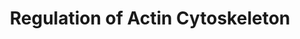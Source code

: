 ---
annotations:
- type: Pathway Ontology
  value: regulatory pathway
authors:
- MaintBot
- Mkutmon
description: http://www.genome.jp/kegg/pathway/hsa/hsa04810.html
last-edited: 2013-10-24
organisms:
- Canis familiaris
redirect_from:
- /index.php/Pathway:WP1178
- /instance/WP1178
schema-jsonld:
- '@context': https://schema.org/
  '@id': https://wikipathways.github.io/pathways/WP1178.html
  '@type': Dataset
  creator:
    '@type': Organization
    name: WikiPathways
  description: http://www.genome.jp/kegg/pathway/hsa/hsa04810.html
  keywords:
  - Focal Adhesion
  - RRAS2
  - BDKRB2
  - RRAS
  - WAS
  - FGF6
  - LOC490390
  - PIK3CG
  - PDGFRA
  - MAPK6
  - APC
  - VAV1
  - SOS1
  - Bradykinin
  - NCKAP1
  - PDGFB
  - FGF15
  - PIP4K2A
  - FGF13
  - SSH2
  - PAK3
  - LOC442937
  - FGFR4
  - FGF9
  - CFL1
  - LOC100856539
  - MYL1
  - FGF3
  - BAIAP2
  - MRAS
  - FN1
  - VCL
  - PIK3CD
  - GSN
  - CHRM2
  - GNA13
  - EGF
  - MYL3
  - MAPK1
  - BCAR1
  - EZR
  - FGF18
  - PPP1R12A
  - CSK
  - MOS
  - Acetylcholine
  - FGF2
  - IQGAP1
  - FGF20
  - ARHGEF7
  - PAK7
  - FGF8
  - PIK3C3
  - SLC9A1
  - MSN
  - PIK3CB
  - MAPK4
  - VIL1
  - RAC1
  - WASF2
  - PIK3C2G
  - PAK4
  - CYFIP2
  - DOCK1
  - SSH1
  - CHRM5
  - PIK3CA
  - CRK
  - FGF12
  - CFL2
  - PIP5KL1
  - LOC100856339
  - PIP4K2C
  - LOC612404
  - FGF11
  - ABI2
  - PIK3R4
  - Adherens junction
  - KRAS
  - PDGFA
  - ARHGAP35
  - PFN1
  - RHOA
  - MAPK Signaling
  - LOC100856477
  - PIP5K1B
  - MAP2K2
  - INS1
  - RAF1
  - PIK3R1
  - LPS
  - ROCK2
  - LOC607701
  - ARHGEF4
  - GIT1
  - PIP4K2B
  - GNA12
  - FGF5
  - PAK1
  - BDKRB1
  - PDGFRB
  - CHRM4
  - RAC1P4
  - LOC442775
  - FGF14
  - TMSB4X
  - PIP3
  - PIK3C2A
  - FGF16
  - CHRM1
  - PTK2
  - SSH3
  - C11orf13
  - FGF1
  - FGF4
  - FGF7
  - LOC100686332
  - CHRM3
  - INS2
  - PIK3R2
  - FGF23
  - pathway
  - ARPC5
  - FGF17
  - F2R
  - MYLK
  - ACTN1
  - RDX
  - BRAF
  - FGFR2
  - PIK3R5
  - PIK3C2B
  - SOS2
  - NRAS
  - FGD1
  - FGF21
  - ACTB
  - DIAP1
  - Apc2
  - ITGA1
  - PXN
  - DIAP3
  - MAP2K1
  - WASF1
  - PIP5K1C
  - MAPK3
  - ARHGEF1
  - ROCK1
  - MYH10
  - FGFR3
  - ARHGEF6
  - LIMK1
  - CD14
  - FGF10
  - PAK2
  - PIP2
  - LOC100856038
  - RAC3
  - EGFR
  - RAC2
  - CDC42
  - PIP5K1A
  license: CC0
  name: Regulation of Actin Cytoskeleton
seo: CreativeWork
title: Regulation of Actin Cytoskeleton
wpid: WP1178
---